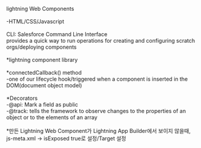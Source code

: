 lightning Web Components <br/>
<br/>
-HTML/CSS/Javascript<br/>
<br/>
CLI: Salesforce Command Line Interface<br/>
provides a quick way to run operations for creating and configuring scratch orgs/deploying components<br/>
<br/>
*lightning component library<br/>
<br/>
*connectedCallback() method<br/>
-one of our lifecycle hook/triggered when a component is inserted in the DOM(document object model)<br/>
<br/>
*Decorators<br/>
-@api: Mark a field as public<br/>
-@track: tells the framework to observe changes to the properties of an object or to the elements of an array<br/>
<br/>
*만든 Lightning Web Component가 Lightning App Builder에서 보이지 않을때,<br/>
js-meta.xml -> isExposed true로 설정/Target 설정<br/>
